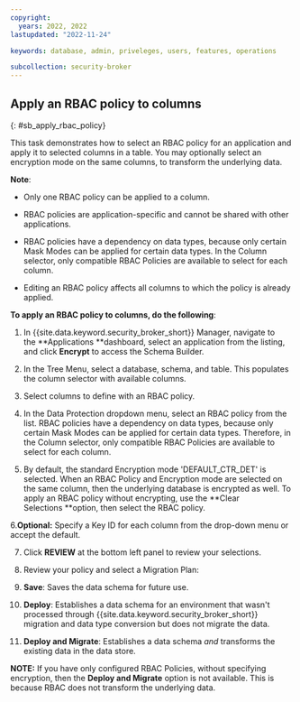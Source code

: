 ```yaml
---
copyright:
  years: 2022, 2022
lastupdated: "2022-11-24"

keywords: database, admin, priveleges, users, features, operations

subcollection: security-broker
---
```


## Apply an RBAC policy to columns
{: #sb_apply_rbac_policy}

This task demonstrates how to select an RBAC policy for an application
and apply it to selected columns in a table. You may optionally select
an encryption mode on the same columns, to transform the underlying
data. 

**Note**:

-   Only one RBAC policy can be applied to a column. 

-   RBAC policies are application-specific and cannot be shared with
    other applications. 

-   RBAC policies have a dependency on data types, because only certain
    Mask Modes can be applied for certain data types. In the Column
    selector, only compatible RBAC Policies are available to select for
    each column.

-   Editing an RBAC policy affects all columns to which the policy is
    already applied. 

**To apply an RBAC policy to columns, do the following**:

1. In {{site.data.keyword.security_broker_short}} Manager, navigate to
the **Applications **dashboard, select an application from the listing,
and click **Encrypt** to access the Schema Builder.

2. In the Tree Menu, select a database, schema, and table. This
populates the column selector with available columns.

3. Select columns to define with an RBAC policy.

4. In the Data Protection dropdown menu, select an RBAC policy from the
list. RBAC policies have a dependency on data types, because only
certain Mask Modes can be applied for certain data types. Therefore, in
the Column selector, only compatible RBAC Policies are available to
select for each column.

5. By default, the standard Encryption mode 'DEFAULT_CTR_DET' is
selected. When an RBAC Policy and Encryption mode are selected on the
same column, then the underlying database is encrypted as well. To apply
an RBAC policy without encrypting, use the **Clear Selections **option,
then select the RBAC policy.

6.**Optional:** Specify a Key ID for each column from the drop-down
menu or accept the default.

7. Click **REVIEW** at the bottom left panel to review your selections.

8. Review your policy and select a Migration Plan:

1.  **Save**: Saves the data schema for future use.

2.  **Deploy**: Establishes a data schema for an environment that wasn't
    processed through {{site.data.keyword.security_broker_short}} migration and data type
    conversion but does not migrate the data.

3.  **Deploy and Migrate**: Establishes a data schema *and* transforms
    the existing data in the data store.

**NOTE:** If you have only configured RBAC Policies, without
specifying encryption, then the **Deploy and Migrate** option is not
available. This is because RBAC does not transform the underlying
data. 

